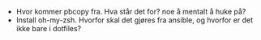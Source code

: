 
* Hvor kommer pbcopy fra. Hva står det for? noe å mentalt å huke på?
* Install oh-my-zsh. Hvorfor skal det gjøres fra ansible, og hvorfor er det ikke bare i dotfiles?

